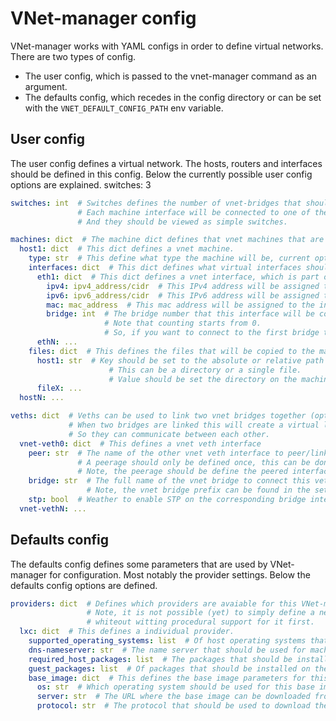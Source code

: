 # VNet-manager config
VNet-manager works with YAML configs in order to define virtual networks. There are two types of config.
- The user config, which is passed to the vnet-manager command as an argument.
- The defaults config, which recedes in the config directory or can be set with the `VNET_DEFAULT_CONFIG_PATH` env variable.

## User config
The user config defines a virtual network. The hosts, routers and interfaces should be defined in this config.
Below the currently possible user config options are explained.
switches: 3

```yaml
switches: int  # Switches defines the number of vnet-bridges that should be created.
               # Each machine interface will be connected to one of these bridges.
               # And they should be viewed as simple switches.

machines: dict  # The machine dict defines that vnet machines that are part of this virtual network.
  host1: dict  # This dict defines a vnet machine.
    type: str  # This define what type the machine will be, current options are host or router.
    interfaces: dict  # This dict defines what virtual interfaces should be assigned to a machine.
      eth1: dict  # This dict defines a vnet interface, which is part of a vnet machine.
        ipv4: ipv4_address/cidr  # This IPv4 address will be assigned to the interface.
        ipv6: ipv6_address/cidr  # This IPv6 address will be assigned to the interface (optional).
        mac: mac_address  # This mac address will be assigned to the interface.
        bridge: int  # The bridge number that this interface will be connected to.
                     # Note that counting starts from 0.
                     # So, if you want to connect to the first bridge this value should be set to 0.
      ethN: ...
    files: dict  # This defines the files that will be copied to the machine (optional).
      host1: str  # Key should be set to the absolute or relative path as seen from the user config.
                      # This can be a directory or a single file.
                      # Value should be set the directory on the machine to copy the file(s) to.
      fileX: ...
  hostN: ...

veths: dict  # Veths can be used to link two vnet bridges together (optional).
             # When two bridges are linked this will create a virtual link between the two bridges.
             # So they can communicate between each other.
  vnet-veth0: dict  # This defines a vnet veth interface
    peer: str  # The name of the other vnet veth interface to peer/link with.
               # A peerage should only be defined once, this can be done on either vnet veth interface.
               # Note, the peerage should be define the peered interface is defined.
    bridge: str  # The full name of the vnet bridge to connect this veth interface to.
                 # Note, the vnet bridge prefix can be found in the settings (default: vnet-br).
    stp: bool  # Weather to enable STP on the corresponding bridge interface (optional).
  vnet-vethN: ...
```

## Defaults config
The defaults config defines some parameters that are used by VNet-manager for configuration. Most notably the provider settings.
Below the defaults config options are defined.

```yaml
providers: dict  # Defines which providers are avaiable for this VNet-manager instance.
                 # Note, it is not possible (yet) to simply define a new provider here,
                 # whiteout witting procedural support for it first.
  lxc: dict  # This defines a individual provider.
    supported_operating_systems: list  # Of host operating systems that this provider supports.
    dns-nameserver: str  # The name server that should be used for machines that use this provider (optional).
    required_host_packages: list  # The packages that should be installed on the host machine before this provider can be used.
    guest_packages: list  # Of packages that should be installed on the guests/machines.
    base_image: dict  # This defines the base image parameters for this provider.
      os: str  # Which operating system should be used for this base image.
      server: str  # The URL where the base image can be downloaded from.
      protocol: str  # The protocol that should be used to download the base image.
```
